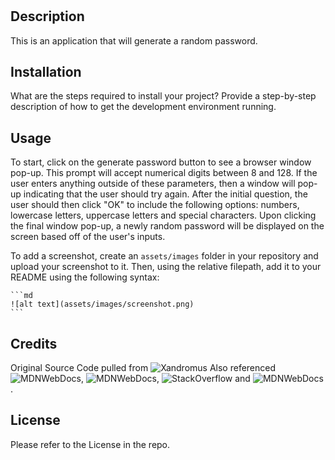 # <Random-Password-Generator>

## Description

This is an application that will generate a random password. 

## Installation

What are the steps required to install your project? Provide a step-by-step description of how to get the development environment running.

## Usage

To start, click on the generate password button to see a browser window pop-up. This prompt will accept numerical digits between 8 and 128. If the user enters anything outside of these parameters, then a window will pop-up indicating that the user should try again. After the initial question, the user should then click "OK" to include the following options: numbers, lowercase letters, uppercase letters and special characters. Upon clicking the final window pop-up, a newly random password will be displayed on the screen based off of the user's inputs. 

To add a screenshot, create an `assets/images` folder in your repository and upload your screenshot to it. Then, using the relative filepath, add it to your README using the following syntax:

    ```md
    ![alt text](assets/images/screenshot.png)
    ```

## Credits

Original Source Code pulled from ![Xandromus](https://github.com/coding-boot-camp/friendly-parakeet)
Also referenced ![MDNWebDocs](https://developer.mozilla.org/en-US/docs/Web/JavaScript/Reference/Global_Objects/parseInt), ![MDNWebDocs](https://developer.mozilla.org/en-US/docs/Web/JavaScript/Reference/Global_Objects/isNaN), ![StackOverflow](https://stackoverflow.com/questions/3010840/loop-through-an-array-in-javascript/3010848#3010848) and ![MDNWebDocs](https://developer.mozilla.org/en-US/docs/Web/JavaScript/Reference/Global_Objects/Function).


## License

Please refer to the License in the repo.
